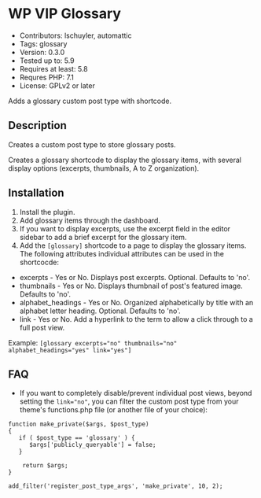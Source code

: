 # WP VIP Glossary

* Contributors: lschuyler, automattic
* Tags: glossary
* Version: 0.3.0
* Tested up to: 5.9
* Requires at least: 5.8
* Requres PHP: 7.1
* License: GPLv2 or later

Adds a glossary custom post type with shortcode.

## Description

Creates a custom post type to store glossary posts.

Creates a glossary shortcode to display the glossary items, with several display options (excerpts, thumbnails, A to Z organization).

## Installation

1. Install the plugin.
2. Add glossary items through the dashboard.
3. If you want to display excerpts, use the excerpt field in the editor sidebar to add a brief excerpt for the glossary
   item.
4. Add the `[glossary]` shortcode to a page to display the glossary items. The following attributes individual attributes can be used in the shortcocde:
* excerpts - Yes or No. Displays post excerpts. Optional. Defaults to 'no'.
* thumbnails - Yes or No. Displays thumbnail of post\'s featured image. Defaults to 'no'.
* alphabet_headings - Yes or No. Organized alphabetically by title with an alphabet letter heading. Optional. Defaults to 'no'.
* link - Yes or No. Add a hyperlink to the term to allow a click through to a full post view.

Example: `[glossary excerpts="no" thumbnails="no" alphabet_headings="yes" link="yes"]`

## FAQ

* If you want to completely disable/prevent individual post views, beyond setting the `link="no"`, you can filter the custom post type from your theme's functions.php file (or another file of your choice):

```
function make_private($args, $post_type)
{
   if ( $post_type == 'glossary' ) {
      $args['publicly_queryable'] = false;
   }

    return $args;
}

add_filter('register_post_type_args', 'make_private', 10, 2);
```
